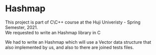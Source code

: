 # Hashmap

This project is part of C\C++ course at the Huji Univeristy - Spring Semester, 2021. <br>
We requested to write an Hashmap library in C <br>

We had to write an Hashmap which will use a Vector data structure that <br>
also implemented by us, and also to there are joined tests files.



